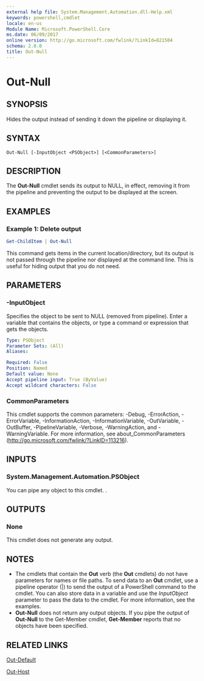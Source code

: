 ```yaml
---
external help file: System.Management.Automation.dll-Help.xml
keywords: powershell,cmdlet
locale: en-us
Module Name: Microsoft.PowerShell.Core
ms.date: 06/09/2017
online version: http://go.microsoft.com/fwlink/?LinkId=821504
schema: 2.0.0
title: Out-Null
---
```

# Out-Null

## SYNOPSIS
Hides the output instead of sending it down the pipeline or displaying it.

## SYNTAX

```
Out-Null [-InputObject <PSObject>] [<CommonParameters>]
```

## DESCRIPTION

The **Out-Null** cmdlet sends its output to NULL, in effect, removing it from the pipeline and
preventing the output to be displayed at the screen.

## EXAMPLES

### Example 1: Delete output

```powershell
Get-ChildItem | Out-Null
```

This command gets items in the current location/directory, but its output is not passed through
the pipeline nor displayed at the command line.
This is useful for hiding output that you do not need.

## PARAMETERS

### -InputObject

Specifies the object to be sent to NULL (removed from pipeline).
Enter a variable that contains the objects, or type a command or expression that gets the objects.

```yaml
Type: PSObject
Parameter Sets: (All)
Aliases:

Required: False
Position: Named
Default value: None
Accept pipeline input: True (ByValue)
Accept wildcard characters: False
```

### CommonParameters

This cmdlet supports the common parameters: -Debug, -ErrorAction, -ErrorVariable, -InformationAction, -InformationVariable, -OutVariable, -OutBuffer, -PipelineVariable, -Verbose, -WarningAction, and -WarningVariable. For more information, see about_CommonParameters (http://go.microsoft.com/fwlink/?LinkID=113216).

## INPUTS

### System.Management.Automation.PSObject

You can pipe any object to this cmdlet.
.

## OUTPUTS

### None

This cmdlet does not generate any output.

## NOTES

* The cmdlets that contain the **Out** verb (the **Out** cmdlets) do not have parameters for names or file paths. To send data to an **Out** cmdlet, use a pipeline operator (|) to send the output of a PowerShell command to the cmdlet. You can also store data in a variable and use the *InputObject* parameter to pass the data to the cmdlet. For more information, see the examples.
* **Out-Null** does not return any output objects. If you pipe the output of **Out-Null** to the Get-Member cmdlet, **Get-Member** reports that no objects have been specified.

## RELATED LINKS

[Out-Default](Out-Default.md)

[Out-Host](Out-Host.md)